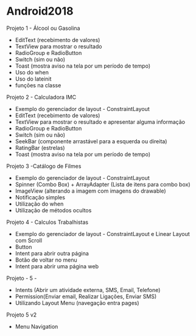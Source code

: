 # Android2018

Projeto 1 - Álcool ou Gasolina
- EditText (recebimento de valores)
- TextView para mostrar o resultado
- RadioGroup e RadioButton
- Switch (sim ou não)
- Toast (mostra aviso na tela por um período de tempo)
- Uso do when
- Uso do lateinit
- funções na classe


Projeto 2 - Calculadora IMC

- Exemplo do gerenciador de layout - ConstraintLayout
- EditText (recebimento de valores)
- TextView para mostrar o resultado e apresentar alguma informação
- RadioGroup e RadioButton
- Switch (sim ou não)
- SeekBar (componente arrastável para a esquerda ou direita)
- RatingBar (estrelas)
- Toast (mostra aviso na tela por um período de tempo)


Projeto 3 -Catálogo de Filmes

- Exemplo do gerenciador de layout - ConstraintLayout
- Spinner (Combo Box) + ArrayAdapter (Lista de itens para combo box)
- ImageView (alterando a imagem com imagens do drawable)
- Notificação simples
- Utilização do when
- Utilização de métodos ocultos


Projeto 4 - Calculos Trabalhistas

- Exemplo do gerenciador de layout - ConstraintLayout e Linear Layout com Scroll
- Button
- Intent para abrir outra página
- Botão de voltar no menu
- Intent para abrir uma página web

Projeto - 5 - 
- Intents (Abrir um atividade externa, SMS, Email, Telefone)
- Permission(Enviar email, Realizar Ligações, Enviar SMS)
- Utilizando Layout Menu (navegação entra pages)

Projeto 5 v2
- Menu Navigation
